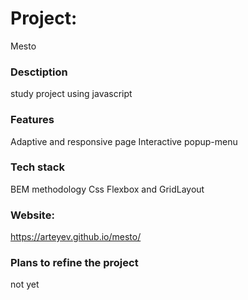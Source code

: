 # Project:
Mesto

### Desctiption
study project using javascript

### Features
Adaptive and responsive page
Interactive popup-menu

### Tech stack
BEM methodology
Css Flexbox and GridLayout

### Website:
https://arteyev.github.io/mesto/

### Plans to refine the project
not yet
